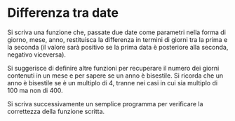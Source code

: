 # Differenza tra date

Si scriva una funzione che, passate due date come parametri nella forma di giorno, mese, anno, restituisca la differenza in termini di giorni tra la prima e la seconda (il valore sarà positivo se la prima data è posteriore alla seconda, negativo viceversa).

Si suggerisce di definire altre funzioni per recuperare il numero dei giorni contenuti in un mese e per sapere se un anno è bisestile. Si ricorda che un anno è bisestile se è un multiplo di 4, tranne nei casi in cui sia multiplo di 100 ma non di 400.

Si scriva successivamente un semplice programma per verificare la correttezza della funzione scritta.
